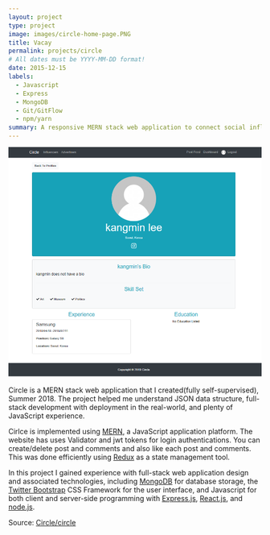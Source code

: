 ```yaml
---
layout: project
type: project
image: images/circle-home-page.PNG
title: Vacay
permalink: projects/circle
# All dates must be YYYY-MM-DD format!
date: 2015-12-15
labels:
  - Javascript
  - Express
  - MongoDB
  - Git/GitFlow
  - npm/yarn
summary: A responsive MERN stack web application to connect social influencers with advertisers.
---
```


<img class="ui medium right floated rounded image" src="../images/circle-home-page2.PNG">

Circle is a MERN stack web application that I created(fully self-supervised), Summer 2018. The project helped me understand JSON data structure, full-stack development with deployment in the real-world, and plenty of JavaScript experience.

Cirlce is implemented using [MERN](http://mern.io/), a JavaScript application platform. The website has uses Validator and jwt tokens for login authentications. You can create/delete post and comments and also like each post and comments. This was done efficiently using [Redux](https://redux.js.org/) as a state management tool.

In this project I gained experience with full-stack web application design and associated technologies, including [MongoDB](http://mongodb.com) for database storage, the [Twitter Bootstrap](http://getbootstrap.com/) CSS Framework for the user interface, and Javascript for both client and server-side programming with [Express.js](https://expressjs.com/), [React.js](https://reactjs.org/), and [node.js](https://nodejs.org/ko/). 
 
Source: <a href="https://github.com/haminthecoder/circle-website"><i class="large github icon"></i>Circle/circle</a>

